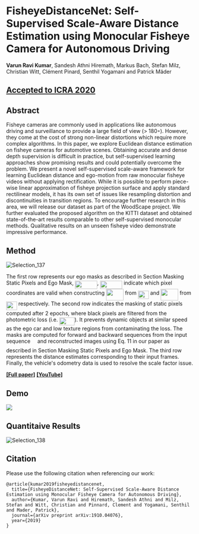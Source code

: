 # FisheyeDistanceNet: Self-Supervised Scale-Aware Distance Estimation using Monocular Fisheye Camera for Autonomous Driving

**Varun Ravi Kumar**, Sandesh Athni Hiremath, Markus Bach, Stefan Milz, Christian Witt, Clément Pinard, Senthil Yogamani and Patrick Mäder

## [Accepted to ICRA 2020](https://arxiv.org/abs/1910.04076)

## Abstract
 Fisheye cameras are commonly used in applications like autonomous driving and surveillance to provide a large field of view (> 180◦). However, they come at the cost of strong non-linear distortions which require more complex algorithms. In this paper, we explore Euclidean distance estimation on fisheye cameras for automotive scenes. Obtaining accurate and dense depth supervision is difficult in practice, but self-supervised learning approaches show promising results and could potentially overcome the problem. We present a novel self-supervised scale-aware framework for learning Euclidean distance and ego-motion from raw monocular fisheye videos without applying rectification. While it is possible to perform piece-wise linear approximation of fisheye projection surface and apply standard rectilinear models, it has its own set of issues like resampling distortion and discontinuities in transition regions. To encourage further research in this area, we will release our dataset as part of the WoodScape project. We further evaluated the proposed algorithm on the KITTI dataset and obtained state-of-the-art results comparable to other self-supervised monocular methods. Qualitative results on an unseen fisheye video demonstrate impressive performance.

## Method
![Selection_137](https://user-images.githubusercontent.com/21110541/76306079-928d4580-62c6-11ea-8c3d-ff74cfb68db9.png)

The first row represents our ego masks as described in Section Masking Static Pixels and Ego Mask, <img src="svgs/37c38070df3426163447c76d233d0215.svg?sanitize=true invert_in_darkmode" align=middle width=59.604105pt height=22.46574pt/>, <img src="svgs/e3677cb6bb8960d818e0b9e9890e7711.svg?sanitize=true invert_in_darkmode" align=middle width=59.42145000000001pt height=22.46574pt/> indicate which pixel coordinates are valid when constructing <img src="svgs/965ad5bb9b3aed20e6c528948c7e3749.svg?sanitize=true invert_in_darkmode" align=middle width=47.08935pt height=31.14176999999998pt/> from <img src="svgs/278db88976f9ee7348b4fa6384f5364a.svg?sanitize=true invert_in_darkmode" align=middle width=29.018550000000005pt height=22.46574pt/> and <img src="svgs/eb31eb64abeba5e8c8397cd44e56b2bf.svg?sanitize=true invert_in_darkmode" align=middle width=46.906695pt height=31.14176999999998pt/> from <img src="svgs/1fa090c919706a5742f79edaca8bdb26.svg?sanitize=true invert_in_darkmode" align=middle width=28.835895pt height=22.46574pt/> respectively. The second row indicates the masking of static pixels computed after 2 epochs, where black pixels are filtered from the photometric loss (i.e. <img src="svgs/61ea779bfc8b3d237aad81b6c425be84.svg?sanitize=true invert_in_darkmode" align=middle width=40.958775pt height=21.18732pt/>). It prevents dynamic objects at similar speed as the ego car and low texture regions from contaminating the loss. The masks are computed for forward and backward sequences from the input sequence <img src="svgs/e257acd1ccbe7fcb654708f1a866bfe9.svg?sanitize=true invert_in_darkmode" align=middle width=11.027445000000004pt height=22.46574pt/> and reconstructed images using Eq. 11 in our paper as described in Section Masking Static Pixels and Ego Mask. The third row represents the distance estimates corresponding to their input frames. Finally, the vehicle's odometry data is used to resolve the scale factor issue.

[**[Full paper]**](https://arxiv.org/abs/1910.04076) [**[YouTube]**](https://www.youtube.com/watch?v=Sgq1WzoOmXg)

## Demo
[![](https://user-images.githubusercontent.com/21110541/76318392-ebb4a380-62dd-11ea-8ee9-d9cb0945b285.png)](https://www.youtube.com/watch?v=Sgq1WzoOmXg "")

## Quantitaive Results
![Selection_138](https://user-images.githubusercontent.com/21110541/76316370-c96d5680-62da-11ea-942f-30cf2462f3ec.png)

## Citation
Please use the following citation when referencing our work:
```
@article{kumar2019fisheyedistancenet,
  title={FisheyeDistanceNet: Self-Supervised Scale-Aware Distance Estimation using Monocular Fisheye Camera for Autonomous Driving},
  author={Kumar, Varun Ravi and Hiremath, Sandesh Athni and Milz, Stefan and Witt, Christian and Pinnard, Clement and Yogamani, Senthil and Mader, Patrick},
  journal={arXiv preprint arXiv:1910.04076},
  year={2019}
}
```
